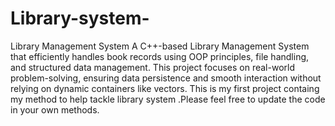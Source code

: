 # Library-system-
Library Management System  A C++-based Library Management System that efficiently handles book records using OOP principles, file handling, and structured data management. This project focuses on real-world problem-solving, ensuring data persistence and smooth interaction without relying on dynamic containers like vectors.
This is my first project containg my method to help tackle library system .Please feel free to update the code in your own methods.
